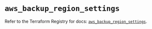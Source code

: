 # `aws_backup_region_settings`

Refer to the Terraform Registry for docs: [`aws_backup_region_settings`](https://registry.terraform.io/providers/hashicorp/aws/4.67.0/docs/resources/backup_region_settings).
